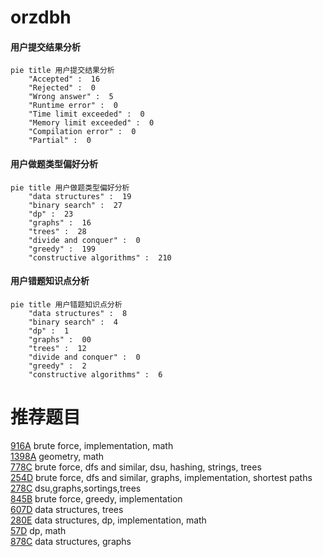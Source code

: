 # orzdbh

<!-- tabs:start -->



#### **用户提交结果分析**

```mermaid
pie title 用户提交结果分析
    "Accepted" :  16
    "Rejected" :  0
    "Wrong answer" :  5
    "Runtime error" :  0
    "Time limit exceeded" :  0
    "Memory limit exceeded" :  0
    "Compilation error" :  0
    "Partial" :  0
```

#### **用户做题类型偏好分析**

```mermaid
pie title 用户做题类型偏好分析
    "data structures" :  19
    "binary search" :  27
    "dp" :  23
    "graphs" :  16
    "trees" :  28
    "divide and conquer" :  0
    "greedy" :  199
    "constructive algorithms" :  210
```
#### **用户错题知识点分析**

```mermaid
pie title 用户错题知识点分析
    "data structures" :  8
    "binary search" :  4
    "dp" :  1
    "graphs" :  00
    "trees" :  12
    "divide and conquer" :  0
    "greedy" :  2
    "constructive algorithms" :  6
```



<!-- tabs:end -->
# 推荐题目
[916A](https://codeforces.com/contest/916/problem/A)		brute force,
                        implementation,
                        math		  
[1398A](https://codeforces.com/contest/1398/problem/A)		geometry,
                        math		  
[778C](https://codeforces.com/contest/778/problem/C)		brute force,
                        dfs and similar,
                        dsu,
                        hashing,
                        strings,
                        trees		  
[254D](https://codeforces.com/contest/254/problem/D)		brute force,
                        dfs and similar,
                        graphs,
                        implementation,
                        shortest paths		  
[278C](https://codeforces.com/contest/278/problem/C)		dsu,graphs,sortings,trees		  
[845B](https://codeforces.com/contest/845/problem/B)		brute force,
                        greedy,
                        implementation		  
[607D](https://codeforces.com/contest/607/problem/D)		data structures,
                        trees		  
[280E](https://codeforces.com/contest/280/problem/E)		data structures,
                        dp,
                        implementation,
                        math		  
[57D](https://codeforces.com/contest/57/problem/D)		dp,
                        math		  
[878C](https://codeforces.com/contest/878/problem/C)		data structures,
                        graphs		  
